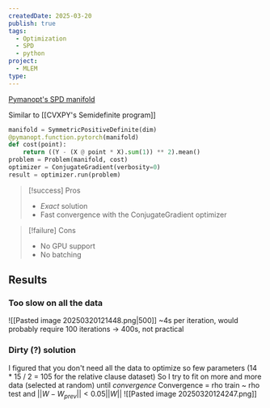 ```yaml
---
createdDate: 2025-03-20
publish: true
tags:
  - Optimization
  - SPD
  - python
project:
  - MLEM
type:
---
```

[Pymanopt's SPD manifold](https://pymanopt.org/docs/latest/manifolds.html#module-pymanopt.manifolds.positive_definite)

Similar to [[CVXPY's Semidefinite program]]

```python
manifold = SymmetricPositiveDefinite(dim)
@pymanopt.function.pytorch(manifold)
def cost(point):
	return ((Y - (X @ point * X).sum(1)) ** 2).mean()
problem = Problem(manifold, cost)
optimizer = ConjugateGradient(verbosity=0)
result = optimizer.run(problem)
```

> [!success] Pros
> - *Exact* solution
> - Fast convergence with the ConjugateGradient optimizer

> [!failure] Cons
> - No GPU support
> - No batching

## Results
### Too slow on all the data
![[Pasted image 20250320121448.png|500]]
~4s per iteration, would probably require 100 iterations
-> 400s, not practical

### Dirty (?) solution
I figured that you don't need all the data to optimize so few parameters (14 * 15 / 2 = 105 for the relative clause dataset)
So I try to fit on more and more data (selected at random) until *convergence*
Convergence = rho train ~ rho test and $||W - W_{prev}|| < 0.05 ||W||$
![[Pasted image 20250320124247.png]]